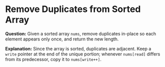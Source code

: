 # Remove Duplicates from Sorted Array

**Question:**
Given a sorted array `nums`, remove duplicates in-place so each element appears only once, and return the new length.

**Explanation:**
Since the array is sorted, duplicates are adjacent. Keep a `write` pointer at the end of the unique portion; whenever `nums[read]` differs from its predecessor, copy it to `nums[write++]`.